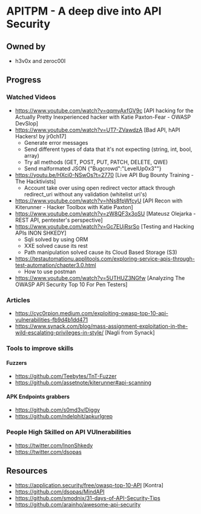 # APITPM - A deep dive into API Security
## Owned by 
- h3v0x and zeroc00I
## Progress
### Watched Videos
- https://www.youtube.com/watch?v=qqmyAxfGV9c [API hacking for the Actually Pretty Inexperienced hacker with Katie Paxton-Fear - OWASP DevSlop]
- https://www.youtube.com/watch?v=UT7-ZVawdzA [Bad API, hAPI Hackers! by jr0ch17]
  - Generate error messages
  - Send different types of data that it's not expecting (string, int, bool, array)
  - Try all methods (GET, POST, PUT, PATCH, DELETE, QWE)
  - Send malformated JSON {"Bugcrowd":"LevelUp0x3""}
- https://youtu.be/HXci0-NSwOs?t=2770 [Live API Bug Bounty Training - The Hacktivists]
  - Account take over using open redirect vector attack through redirect_uri without any validation (whitelist uri's)
- https://www.youtube.com/watch?v=hNs8fpWfcyU [API Recon with Kiterunner - Hacker Toolbox with Katie Paxton]
- https://www.youtube.com/watch?v=zW8QF3x3oSU [Mateusz Olejarka - REST API, pentester's perspective]
- https://www.youtube.com/watch?v=Gc7EUjRsrSo [Testing and Hacking APIs INON SHKEDY]
  - Sqli solved by using ORM
  - XXE solved cause its rest
  - Path manipulation solved cause its Cloud Based Storage (S3)
- https://testautomationu.applitools.com/exploring-service-apis-through-test-automation/chapter3.0.html
  - How to use postman 
- https://www.youtube.com/watch?v=5UTHUZ3NGfw [Analyzing The OWASP API Security Top 10 For Pen Testers]
### Articles
- https://cyc0rpion.medium.com/exploiting-owasp-top-10-api-vulnerabilities-fb9d4b1dd471
- https://www.synack.com/blog/mass-assignment-exploitation-in-the-wild-escalating-privileges-in-style/ [Nagli from Synack]
### Tools to improve skills
#### Fuzzers
- https://github.com/Teebytes/TnT-Fuzzer
- https://github.com/assetnote/kiterunner#api-scanning
#### APK Endpoints grabbers
- https://github.com/s0md3v/Diggy
- https://github.com/ndelphit/apkurlgrep
### People High Skilled on API VUlnerabilities
- https://twitter.com/InonShkedy
- https://twitter.com/dsopas
## Resources
- https://application.security/free/owasp-top-10-API [Kontra]
- https://github.com/dsopas/MindAPI
- https://github.com/smodnix/31-days-of-API-Security-Tips
- https://github.com/arainho/awesome-api-security
